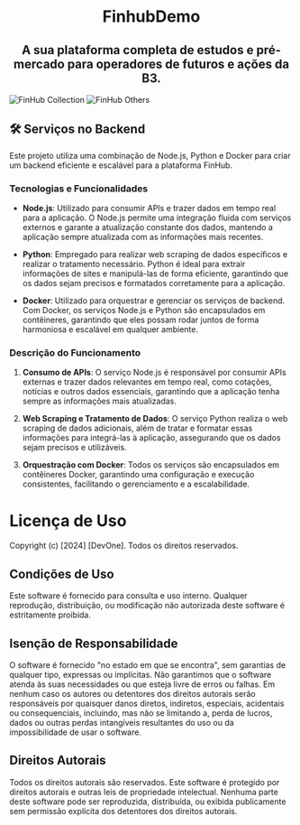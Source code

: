 <div align="center">
<h1>FinhubDemo</h1>
  </div>

<div align="center">
<h2>A sua plataforma completa de estudos e pré-mercado para operadores de futuros e ações da B3.</h2>
</div>

![FinHub Collection](https://lh3.googleusercontent.com/d/1Rw_PmOmcHlPrqbR9GXQIwCSQaJkM6Rmb)
![FinHub Others](https://lh3.googleusercontent.com/d/1HCCD7PDA8p5Cfik50i8ZlJefzNRLIbYP)



## 🛠 Serviços no Backend
Este projeto utiliza uma combinação de Node.js, Python e Docker para criar um backend eficiente e escalável para a plataforma FinHub.

### Tecnologias e Funcionalidades

- **Node.js**: Utilizado para consumir APIs e trazer dados em tempo real para a aplicação. O Node.js permite uma integração fluida com serviços externos e garante a atualização constante dos dados, mantendo a aplicação sempre atualizada com as informações mais recentes.

- **Python**: Empregado para realizar web scraping de dados específicos e realizar o tratamento necessário. Python é ideal para extrair informações de sites e manipulá-las de forma eficiente, garantindo que os dados sejam precisos e formatados corretamente para a aplicação.

- **Docker**: Utilizado para orquestrar e gerenciar os serviços de backend. Com Docker, os serviços Node.js e Python são encapsulados em contêineres, garantindo que eles possam rodar juntos de forma harmoniosa e escalável em qualquer ambiente.

### Descrição do Funcionamento

1. **Consumo de APIs**: O serviço Node.js é responsável por consumir APIs externas e trazer dados relevantes em tempo real, como cotações, notícias e outros dados essenciais, garantindo que a aplicação tenha sempre as informações mais atualizadas.

2. **Web Scraping e Tratamento de Dados**: O serviço Python realiza o web scraping de dados adicionais, além de tratar e formatar essas informações para integrá-las à aplicação, assegurando que os dados sejam precisos e utilizáveis.

3. **Orquestração com Docker**: Todos os serviços são encapsulados em contêineres Docker, garantindo uma configuração e execução consistentes, facilitando o gerenciamento e a escalabilidade.


# Licença de Uso

Copyright (c) [2024] [DevOne]. Todos os direitos reservados.

## Condições de Uso

Este software é fornecido para consulta e uso interno. Qualquer reprodução, distribuição, ou modificação não autorizada deste software é estritamente proibida. 

## Isenção de Responsabilidade

O software é fornecido "no estado em que se encontra", sem garantias de qualquer tipo, expressas ou implícitas. Não garantimos que o software atenda às suas necessidades ou que esteja livre de erros ou falhas. Em nenhum caso os autores ou detentores dos direitos autorais serão responsáveis por quaisquer danos diretos, indiretos, especiais, acidentais ou consequenciais, incluindo, mas não se limitando a, perda de lucros, dados ou outras perdas intangíveis resultantes do uso ou da impossibilidade de usar o software.

## Direitos Autorais

Todos os direitos autorais são reservados. Este software é protegido por direitos autorais e outras leis de propriedade intelectual. Nenhuma parte deste software pode ser reproduzida, distribuída, ou exibida publicamente sem permissão explícita dos detentores dos direitos autorais.

